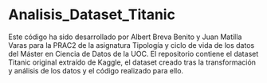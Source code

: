 # Analisis_Dataset_Titanic

Este código ha sido desarrollado por Albert Breva Benito y Juan Matilla Varas para la PRAC2 de la asignatura Tipología y ciclo de vida de los datos del Máster en Ciencia de Datos de la UOC.
El repositorio contiene el dataset Titanic original extraído de Kaggle, el dataset creado tras la transformación y análisis de los datos y el código realizado para ello.
